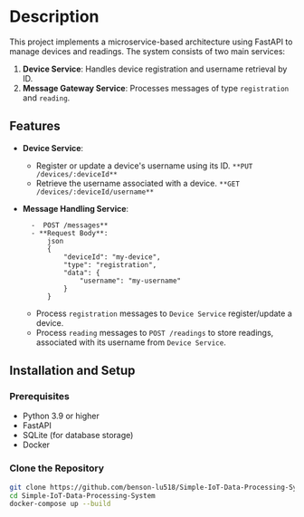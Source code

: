 
# Description

This project implements a microservice-based architecture using FastAPI to manage devices and readings. The system consists of two main services:

1. **Device Service**: Handles device registration and username retrieval by ID.
2. **Message Gateway Service**: Processes messages of type `registration` and `reading`.

## Features
- **Device Service**:
  - Register or update a device's username using its ID.
  `**PUT /devices/:deviceId**`
  - Retrieve the username associated with a device.
  `**GET /devices/:deviceId/username**`


- **Message Handling Service**:
 
  ```
    -  POST /messages**
    - **Request Body**:
        json
        {
            "deviceId": "my-device",
            "type": "registration",
            "data": {
                "username": "my-username"
            }
        }
    ```
  - Process `registration` messages to `Device Service`  register/update a device.
  - Process `reading` messages to `POST /readings` to store readings, associated with its username from `Device Service`.

## Installation and Setup

### Prerequisites
- Python 3.9 or higher
- FastAPI
- SQLite (for database storage)
- Docker
  
### Clone the Repository
```bash
git clone https://github.com/benson-lu518/Simple-IoT-Data-Processing-System.git
cd Simple-IoT-Data-Processing-System
docker-compose up --build
```
